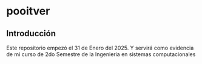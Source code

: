 # pooitver
## Introducción

Este repositorio empezó el 31 de Enero del 2025. Y servirá como evidencia de mi curso de 2do Semestre de 
la Ingenieria en sistemas computacionales
